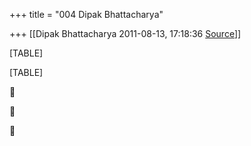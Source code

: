 +++
title = "004 Dipak Bhattacharya"

+++
[[Dipak Bhattacharya	2011-08-13, 17:18:36 [Source](https://groups.google.com/g/bvparishat/c/ztQf0VD1w3c)]]



[TABLE]

[TABLE]







